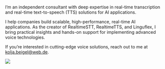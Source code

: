 I’m an independent consultant with deep expertise in real-time transcription and real-time text-to-speech (TTS) solutions for AI applications.  

I help companies build scalable, high-performance, real-time AI applications. As the creator of RealtimeSTT, RealtimeTTS, and Linguflex, I bring practical insights and hands-on support for implementing advanced voice technologies.  

If you’re interested in cutting-edge voice solutions, reach out to me at kolja.beigel@web.de.  



<a href="https://github.com/KoljaB">
    <img src="https://github-stats-alpha.vercel.app/api?username=KoljaB&cc=22272e&tc=37BCF6&ic=fff&bc=0000">
</a>
